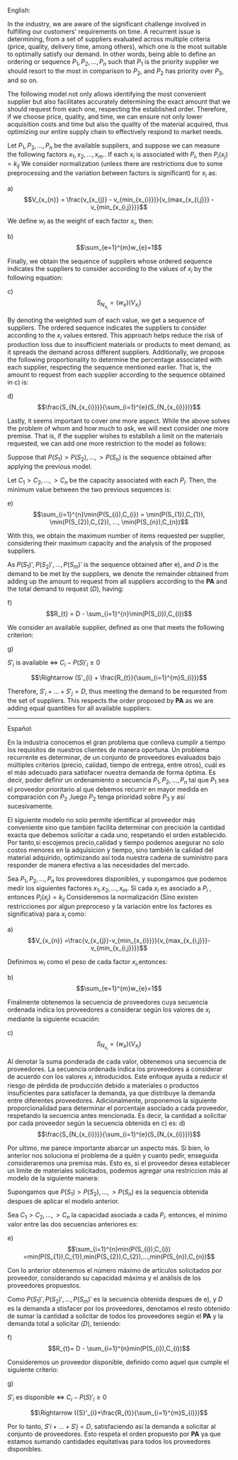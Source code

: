 English:

In the industry, we are aware of the significant challenge involved in fulfilling our customers' requirements on time. A recurrent issue is determining, from a set of suppliers evaluated across multiple criteria (price, quality, delivery time, among others), which one is the most suitable to optimally satisfy our demand. In other words, being able to define an ordering or sequence $P_{1},P_{2},...,P_{n}$ such that $P_{1}$ is the priority supplier we should resort to the most in comparison to $P_{2}$, and $P_{2}$ has priority over $P_{3}$, and so on.

The following model not only allows identifying the most convenient supplier but also facilitates accurately determining the exact amount that we should request from each one, respecting the established order. Therefore, if we choose price, quality, and time, we can ensure not only lower acquisition costs and time but also the quality of the material acquired, thus optimizing our entire supply chain to effectively respond to market needs.

Let $P_{1},P_{2},...,P_{n}$ be the available suppliers, and suppose we can measure the following factors $x_{1},x_{2},...,x_{m}$.. If each $x_{i}$ is associated with $P_{i}$, then $P_{i}(x_{j}) = k_{ij}$
We consider normalization (unless there are restrictions due to some preprocessing and the variation between factors is significant) for $x_{i}$ as:

a)
$$V_{x_{n}} = \frac{v_{x_{j}} - v_{min_{x_{i}}}}{v_{max_{x_{i,j}}} - v_{min_{x_{i,j}}}}$$

We define $w_{i}$ as the weight of each factor $x_{i}$, then:

b)
$$\sum_{e=1}^{m}w_{e}=1$$

Finally, we obtain the sequence of suppliers whose ordered sequence indicates the suppliers to consider according to the values of $x_{i}$ by the following equation:

c) 
$$S_{N_{x_{i}}} = (w_{e})(V_{x_{i}})$$

By denoting the weighted sum of each value, we get a sequence of suppliers. The ordered sequence indicates the suppliers to consider according to the $x_{i}$ values entered.
This approach helps reduce the risk of production loss due to insufficient materials or products to meet demand, as it spreads the demand across different suppliers. Additionally, we propose the following proportionality to determine the percentage associated with each supplier, respecting the sequence mentioned earlier. That is, the amount to request from each supplier according to the sequence obtained in c) is:

d)
$$\frac{S_{N_{x_{i}}}}{\sum_{i=1}^{e}(S_{N_{x_{i}}})}$$

Lastly, it seems important to cover one more aspect. While the above solves the problem of whom and how much to ask, we will next consider one more premise. That is, if the supplier wishes to establish a limit on the materials requested, we can add one more restriction to the model as follows:

Suppose that $P(S_{1}) > P(S_{2}), ..., > P(S_{n})$ is the sequence obtained after applying the previous model.

Let $C_{1} > C_{2}, ..., > C_{n}$ be the capacity associated with each $P_{i}$. Then, the minimum value between the two previous sequences is:

e)
$$\sum_{i=1}^{n}\min(P(S_{i}),C_{i}) = \min(P(S_{1}),C_{1}), \min(P(S_{2}),C_{2}), ..., \min(P(S_{n}),C_{n})$$

With this, we obtain the maximum number of items requested per supplier, considering their maximum capacity and the analysis of the proposed suppliers.

As $P({S}_{1})', P({S}_{2})', ..., P({S}_{m})'$ is the sequence obtained after e), and $D$ is the demand to be met by the suppliers, we denote the remainder obtained from adding up the amount to request from all suppliers according to the **PA** and the total demand to request ($D$), having:

f)
$$R_{t} = D - \sum_{i=1}^{n}\min(P(S_{i}),C_{i})$$

We consider an available supplier, defined as one that meets the following criterion:

g)

${S}'_{i}$ is available $\Leftrightarrow$ $C_{i}-P({S})'_{i}\geq 0$

$$\Rightarrow (S'_{i} + \frac{R_{t}}{\sum_{i=1}^{m}S_{i}})$$

Therefore, $S'_{i} + ... + S'_{j} = D$, thus meeting the demand to be requested from the set of suppliers. This respects the order proposed by **PA** as we are adding equal quantities for all available suppliers.
____
Español:

En la industria conocemos el gran problema que conlleva cumplir a tiempo los requisitos de nuestros clientes de manera oportuna. Un problema recurrente es determinar, de un conjunto de proveedores evaluados bajo múltiples criterios (precio, calidad, tiempo de entrega, entre otros), cuál es el más adecuado para satisfacer nuestra demanda de forma óptima. Es decir, poder definir un ordenamiento o secuencia $P_{1},P_{2},...,P_{n}$ tal que $P_{1}$ sea el proveedor prioritario al que debemos recurrir en mayor medida en comparación con $P_{2}$ ,luego $P_{2}$ tenga prioridad sobre $P_{3}$ y así sucesivamente.

El siguiente modelo no solo permite identificar al proveedor más conveniente sino que también facilita determinar con precisión la cantidad exacta que debemos solicitar a cada uno, respetando el orden establecido. Por tanto,si escojemos precio,calidad y tiempo podemos asegurar no solo costos menores en la adquisicion y tiempo, sino también la calidad del material adquirido, optimizando así toda nuestra cadena de suministro para responder de manera efectiva a las necesidades del mercado.

Sea $P_{1},P_{2},...,P_{n}$ los proveedores disponibles, y supongamos que podemos medir los siguientes factores $x_{1},x_{2},...,x_{m}$. Si cada $x_{i}$ es asociado a $P_{i}$ , entonces $P_{i}(x_{j}) = k_{ij}$
Consideremos la normalización (Sino existen restricciones por algun preproceso y la variación entre los factores es significativa) para $x_{i}$ como:

a)
$$V_{x_{n}} =\frac{v_{x_{j}}-v_{min_{x_{i}}}}{v_{max_{x_{i,j}}}-v_{min_{x_{i,j}}}}$$

Definimos $w_{i}$ como el peso de cada factor $x_{i}$,entonces:

b)
$$\sum_{e=1}^{m}w_{e}=1$$

Finalmente obtenemos la secuencia de proveedores cuya secuencia ordenada indica los proveedores a considerar según los valores de $x_{i}$ mediante la siguiente ecuación:

c) 
$$S_{N_{x_{i}}}= (w_{e})(V_{x_{i}})$$

Al denotar la suma ponderada de cada valor, obtenemos una secuencia de proveedores. La secuencia ordenada indica los proveedores a considerar de acuerdo con los valores $x_{i}$ introducidos.
Este enfoque ayuda a reducir el riesgo de pérdida de producción debido a materiales o productos insuficientes para satisfacer la demanda, ya que distribuye la demanda entre diferentes proveedores. Adicionalmente, proponemos la siguiente proporcionalidad para determinar el porcentaje asociado a cada proveedor, respetando la secuencia antes mencionada. Es decir, la cantidad a solicitar por cada proveedor según la secuencia obtenida en c) es:
d)
$$\frac{S_{N_{x_{i}}}}{\sum_{i=1}^{e}(S_{N_{x_{i}}})}$$

Por ultimo, me parece importante abarcar un aspecto más. Si bien, lo anterior nos soluciona el problema de a quién y cuanto pedir, enseguida consideraremos una premisa más. Esto es, si el proveedor desea establecer un limite de materiales solicitados, podemos agregar una restriccion más al modelo de la siguiente manera:

Supongamos que $P(S_{1})>P(S_{2}),...,>P(S_{n})$ es la  sequencia obtenida despues de aplicar el modelo anterior.

Sea $C_{1}>C_{2},...,>C_{n}$ la capacidad asociada a cada $P_{i}$. entonces, el minimo valor entre las dos secuencias anteriores es:

e) 
$$\sum_{i=1}^{n}min(P(S_{i}),C_{i}) =min(P(S_{1}),C_{1}),min(P(S_{2}),C_{2}),...,min(P(S_{n}),C_{n})$$

Con lo anterior obtenemos el número máximo de artículos solicitados por proveedor, considerando su capacidad máxima y el análisis de los proveedores propuestos.

Como $P({S}_{1})', P({S}_{2})', ..., P({S}_{m})'$ es la secuencia obtenida despues de e), y $D$ es la demanda a stisfacer por los proveedores, denotamos el resto obtenido de sumar la cantidad a solicitar de todos los proveedores según el **PA** y la demanda total a solicitar ($D$), teniendo:

f)
$$R_{t}= D - \sum_{i=1}^{n}min(P(S_{i}),C_{i})$$

Consideremos un proveedor disponible, definido como aquel que cumple el siguiente criterio:

g)

${S}'_{i}$ es disponible $\Leftrightarrow$ $C_{i}-P({S})'_{i}\geq 0$

$$\Rightarrow ({S}'_{i}+\frac{R_{t}}{\sum_{i=1}^{m}S_{i}})$$

Por lo tanto, ${S}'{i}+...+{S}'{j} = D$, satisfaciendo así la demanda a solicitar al conjunto de proveedores. Esto respeta el orden propuesto por **PA** ya que estamos sumando cantidades equitativas para todos los proveedores disponibles.

